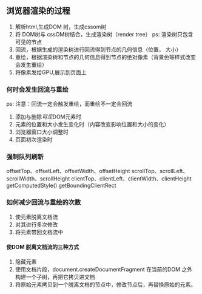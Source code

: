 ## 浏览器渲染的过程
1. 解析html,生成DOM 树，生成cssom树
2. 将 DOM树与 cssOM树结合，生成渲染树（render tree） ps: 渲染树只包含可见的节点
3. 回流，根据生成的渲染树进行回流得到节点的几何信息（位置， 大小）
4. 重绘，根据渲染树和节点的几何信息得到节点的绝对像素（背景色等样式改变会发生重绘）
5. 将像素发给GPU,展示到页面上

### 何时会发生回流与重绘
ps: 注意：回流一定会触发重绘，而重绘不一定会回流
1. 添加与删除*可见*DOM元素时
2. 元素的位置和大小发生变化时（内容改变影响位置和大小的变化）
3. 浏览器窗口大小调整时
4. 页面初次渲染时

### 强制队列刷新
offsetTop、offsetLeft、offsetWidth、offsetHeight
scrollTop、scrollLeft、scrollWidth、scrollHeight
clientTop、clientLeft、clientWidth、clientHeight
getComputedStyle()
getBoundingClientRect

### 如何减少回流与重绘的次数
1. 使元素脱离文档流
2. 对其进行多次修改
3. 将元素带回文档流中 

#### 使DOM 脱离文档流的三种方式
1. 隐藏元素
2. 使用文档片段，document.createDocumentFragment 在当前的DOM 之外构建一个子树，再把它拷贝进文档
3. 将原始元素拷贝到一个脱离文档的节点中，修改节点后，再替换原始的元素。